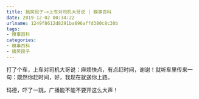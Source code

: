 ```yaml
---
title: 搞笑段子->上车对司机大哥说 | 糗事百科
date: 2019-12-02 00:34:22
urlname: 1249f8612d8291ba696affd380c8c30b
tags: 
- 糗事百科
categories:
- 糗事百科
- 搞笑段子
---
```

打了个车，上车对司机大哥说：麻烦快点，有点赶时间，谢谢！就听车里传来一句：既然你赶时间，好，我现在就送你上路。

玛德，吓了一跳，广播能不能不要开这么大声！


